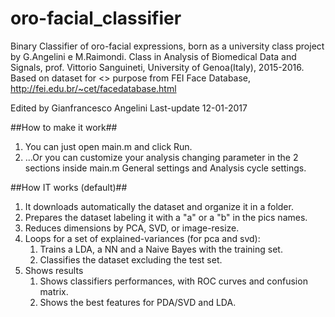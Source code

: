 # oro-facial_classifier
Binary Classifier of oro-facial expressions, born as a university class project by G.Angelini e M.Raimondi.
Class in Analysis of Biomedical Data and Signals, prof. Vittorio Sanguineti, University of Genoa(Italy), 2015-2016.
Based on dataset for <<research>> purpose from FEI Face Database, http://fei.edu.br/~cet/facedatabase.html

Edited by Gianfrancesco Angelini
Last-update 12-01-2017

##How to make it work##
1. You can just open main.m and click Run.
2. ...Or you can customize your analysis changing parameter in the 2 sections inside main.m General settings and Analysis cycle settings.

##How IT works (default)##
1. It downloads automatically the dataset and organize it in a folder.
2. Prepares the dataset labeling it with a "a" or a "b" in the pics names.
3. Reduces dimensions by PCA, SVD, or image-resize.
4. Loops for a set of explained-variances (for pca and svd):
    1. Trains a LDA, a NN and a Naive Bayes with the training set.
    2. Classifies the dataset excluding the test set.
5. Shows results
    1. Shows classifiers performances, with ROC curves and confusion matrix.
    2. Shows the best features for PDA/SVD and LDA.
